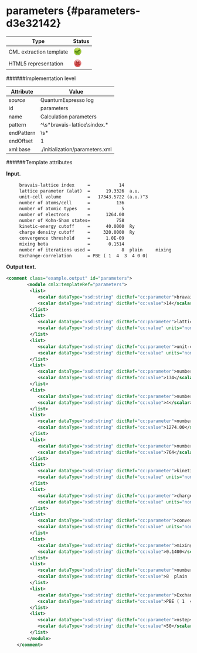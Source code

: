# parameters {#parameters-d3e32142}


| Type                                                                                                                                                | Status                                                                                                                                              |
|----|----|
| CML extraction template                                                                                                                             | ![](/imgs/Total.png)                                                                                                                                |
| HTML5 representation                                                                                                                                | ![](/imgs/None.png)                                                                                                                                 |

######Implementation level

| Attribute                                                                                                                                           | Value                                                                                                                                               |
|----|----|
| *source*                                                                                                                                            | QuantumEspresso log                                                                                                                                 |
| id                                                                                                                                                  | parameters                                                                                                                                          |
| name                                                                                                                                                | Calculation parameters                                                                                                                              |
| pattern                                                                                                                                             | \^\\s\*bravais-lattice\\sindex.\*                                                                                                                   |
| endPattern                                                                                                                                          | \\s\*                                                                                                                                               |
| endOffset                                                                                                                                           | 1                                                                                                                                                   |
| xml:base                                                                                                                                            | ./initialization/parameters.xml                                                                                                                     |

######Template attributes

**Input.**

         bravais-lattice index     =           14
         lattice parameter (alat)  =      19.3326  a.u.
         unit-cell volume          =   17343.5722 (a.u.)^3
         number of atoms/cell      =          136
         number of atomic types    =            5
         number of electrons       =      1264.00
         number of Kohn-Sham states=          758
         kinetic-energy cutoff     =      40.0000  Ry
         charge density cutoff     =     320.0000  Ry
         convergence threshold     =      1.0E-09
         mixing beta               =       0.1514
         number of iterations used =            8  plain     mixing
         Exchange-correlation      = PBE ( 1  4  3  4 0 0)
          
        

**Output text.**

```xml
<comment class="example.output" id="parameters">
        <module cmlx:templateRef="parameters">             
         <list>
            <scalar dataType="xsd:string" dictRef="cc:parameter">bravais-lattice index</scalar>
            <scalar dataType="xsd:string" dictRef="cc:value">14</scalar>
         </list>
         <list>
            <scalar dataType="xsd:string" dictRef="cc:parameter">lattice parameter (alat)</scalar>
            <scalar dataType="xsd:string" dictRef="cc:value" units="nonsi:angstrom">10.230478186</scalar>
         </list>
         <list>
            <scalar dataType="xsd:string" dictRef="cc:parameter">unit-cell volume</scalar>
            <scalar dataType="xsd:string" dictRef="cc:value" units="nonsi:angstrom3">9368.011837611999</scalar>
         </list>
         <list>
            <scalar dataType="xsd:string" dictRef="cc:parameter">number of atoms/cell</scalar>
            <scalar dataType="xsd:string" dictRef="cc:value">134</scalar>
         </list>
         <list>
            <scalar dataType="xsd:string" dictRef="cc:parameter">number of atomic types</scalar>
            <scalar dataType="xsd:string" dictRef="cc:value">4</scalar>
         </list>
         <list>
            <scalar dataType="xsd:string" dictRef="cc:parameter">number of electrons</scalar>
            <scalar dataType="xsd:string" dictRef="cc:value">1274.00</scalar>
         </list>
         <list>
            <scalar dataType="xsd:string" dictRef="cc:parameter">number of Kohn-Sham states</scalar>
            <scalar dataType="xsd:string" dictRef="cc:value">764</scalar>
         </list>
         <list>
            <scalar dataType="xsd:string" dictRef="cc:parameter">kinetic-energy cutoff</scalar>
            <scalar dataType="xsd:string" dictRef="cc:value" units="nonsi:electronvolt">544.22792264</scalar>
         </list>
         <list>
            <scalar dataType="xsd:string" dictRef="cc:parameter">charge density cutoff</scalar>
            <scalar dataType="xsd:string" dictRef="cc:value" units="nonsi:electronvolt">4353.82338112</scalar>
         </list>
         <list>
            <scalar dataType="xsd:string" dictRef="cc:parameter">convergence threshold</scalar>
            <scalar dataType="xsd:string" dictRef="cc:value" units="nonsi:angstrom">5.2918E-10</scalar>
         </list>
         <list>
            <scalar dataType="xsd:string" dictRef="cc:parameter">mixing beta</scalar>
            <scalar dataType="xsd:string" dictRef="cc:value">0.1400</scalar>
         </list>
         <list>
            <scalar dataType="xsd:string" dictRef="cc:parameter">number of iterations used</scalar>
            <scalar dataType="xsd:string" dictRef="cc:value">8  plain     mixing</scalar>
         </list>
         <list>
            <scalar dataType="xsd:string" dictRef="cc:parameter">Exchange-correlation</scalar>
            <scalar dataType="xsd:string" dictRef="cc:value">PBE ( 1  4  3  4 0 0)</scalar>
         </list>
         <list>
            <scalar dataType="xsd:string" dictRef="cc:parameter">nstep</scalar>
            <scalar dataType="xsd:string" dictRef="cc:value">50</scalar>
         </list>   
        </module> 
    </comment>
```
